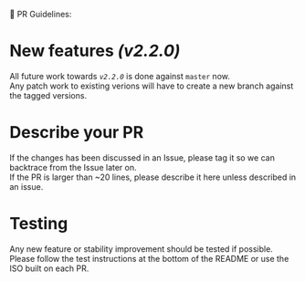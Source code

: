 🚨 PR Guidelines:

# New features *(v2.2.0)*

All future work towards *`v2.2.0`* is done against `master` now.<br>
Any patch work to existing verions will have to create a new branch against the tagged versions.

# Describe your PR

If the changes has been discussed in an Issue, please tag it so we can backtrace from the Issue later on.<br>
If the PR is larger than ~20 lines, please describe it here unless described in an issue.

# Testing

Any new feature or stability improvement should be tested if possible. Please follow the test instructions at the bottom
of the README or use the ISO built on each PR.
